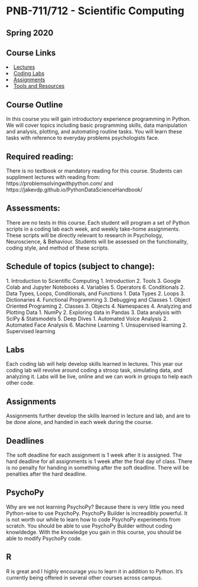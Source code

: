 <H1>PNB-711/712 - Scientific Computing</H1>
<H2>Spring 2020</H2>
<H2>Course Links</H2>
<li><a href="https://drfeinberg.github.io/Scientific-Computing/lectures.html" target="_blank">Lectures</a></li>
<li><a href="https://drfeinberg.github.io/Scientific-Computing/codinglabs.html" target="_blank">Coding Labs</a></li>
<li><a href="https://drfeinberg.github.io/Scientific-Computing/assignments.html" target="_blank">Assignments</a></li>
<li><a href="https://drfeinberg.github.io/Scientific-Computing/ToolsAndResources.html" target="_blank">Tools and Resources</a></li>

<H2>Course Outline</H2> 
In this course you will gain introductory experience programming in Python.  We will cover topics including basic programming skills, data manipulation and analysis, plotting, and automating routine tasks.  You will learn these tasks with reference to everyday problems psychologists face.

<H2>Required reading:</H2>
There is no textbook or mandatory reading for this course.  Students can suppliment lectures with reading from:
https://problemsolvingwithpython.com/
and https://jakevdp.github.io/PythonDataScienceHandbook/

<H2>Assessments:</H2>
There are no tests in this course.  Each student will program a set of Python scripts in a coding lab each week, and weekly take-home assignments. These scripts will be directly relevant to research in Psychology, Neuroscience, & Behaviour. Students will be assessed on the functionality, coding style, and method of these scripts.

<H2>Schedule of topics (subject to change):</H2>
    1. Introduction to Scientific Computing
        1. Introduction
        2. Tools
        3. Google Colab and Jupyter Notebooks
        4. Variables
        5. Operators
        6. Conditionals
    2. Data Types, Loops, Conditionals, and Functions
        1. Data Types
        2. Loops
        3. Dictionaries
        4. Functional Programming
    3. Debugging and Classes
        1. Object Oriented Programing
        2. Classes
        3. Objects
        4. Namespaces
    4. Analyzing and Plotting Data
        1. NumPy
        2. Exploring data in Pandas
        3. Data analysis with SciPy & Statsmodels
    5. Deep Dives
        1. Automated Voice Analysis
        2. Automated Face Analysis
    6. Machine Learning
        1. Unsupervised learning
        2. Supervised learning

<H2>Labs</H2>
Each coding lab will help develop skills learned in lectures.  This year our coding lab will revolve around coding a stroop task, simulating data, and analyzing it. Labs will be live, online and we can work in groups to help each other code.

<H2>Assignments</H2>
Assignments further develop the skills learned in lecture and lab, and are to be done alone, and handed in each week during the course.

<H2>Deadlines</H2>
The soft deadline for each assignment is 1 week after it is assigned.  The hard deadline for all assignments is 1 week after the final day of class. There is no penalty for handing in something after the soft deadline. There will be penalties after the hard deadline.

<H2>PsychoPy</H2>
Why are we not learning PsychoPy?  Because there is very little you need Python-wise to use PsychoPy. PsychoPy Builder is increadibly powerful. It is not worth our while to learn how to code PsychoPy experiments from scratch. You should be able to use PsychoPy Builder without coding knowldedge. With the knowledge you gain in this course, you should be able to modify PsychoPy code.

<H2>R</H2>
R is great and I highly encourage you to learn it in addition to Python.  It’s currently being offered in several other courses across campus.
